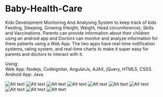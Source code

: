 # Baby-Health-Care
Kids Development Monitoring And Analysing System to keep track of kids Feeding, Sleeping, Growing (Height, Weight, Head circumference), Skills and Vaccinations.
Parents can provide information about their children using an android app and Doctors can monitor and analyze information for there patients using a Web App.
The two apps have real-time notification systems, rating system, and real-time charts to make it super easy for parents and doctors to interact with it.<br>

Using:<br>
Web App: Nodejs, Codeigniter, AngularJs, AJAX, jQuery, HTML5, CSS3.<br>
Android App: Java.<br>

![Alt text](Screenshots/w1.png?raw=true "1")
![Alt text](Screenshots/w2.png?raw=true "2")
![Alt text](Screenshots/w3.png?raw=true "3")
![Alt text](Screenshots/w4.png?raw=true "4")
![Alt text](Screenshots/w5.png?raw=true "5")
![Alt text](Screenshots/a1.png?raw=true "a1")
![Alt text](Screenshots/a2.png?raw=true "a2")
![Alt text](Screenshots/a3.png?raw=true "a3")
![Alt text](Screenshots/a4.png?raw=true "a4")
![Alt text](Screenshots/a5.png?raw=true "a5")



